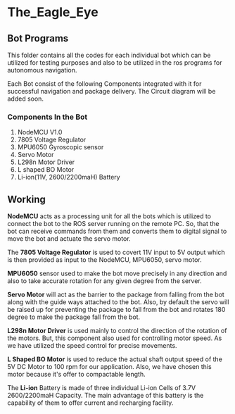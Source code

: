 # The_Eagle_Eye
## Bot Programs

This folder contains all the codes for each individual bot which can be utilized for testing purposes and also to be utilized in the ros programs for autonomous navigation.

Each Bot consist of the following Components integrated with it for successful navigation and package delivery. The Circuit diagram will be added soon.

### Components In the Bot

1. NodeMCU V1.0
2. 7805 Voltage Regulator
3. MPU6050 Gyroscopic sensor
4. Servo Motor
5. L298n Motor Driver
6. L shaped BO Motor
7. Li-ion(11V, 2600/2200maH) Battery

## Working 

**NodeMCU** acts as a processing unit for all the bots which is utilized to connect the bot to the ROS server running on the remote PC. So, that the bot can receive commands from them and converts them to digital signal to move the bot and actuate the servo motor.

The **7805 Voltage Regulator** is used to covert 11V input to 5V output which is then provided as input to the NodeMCU, MPU6050, servo motor.

**MPU6050** sensor used to make the bot move precisely in any direction and also to take accurate rotation for any given degree from the server.

**Servo Motor** will act as the barrier to the package from falling from the bot along with the guide ways attached to the bot. Also, by default the servo will be raised up for preventing the package to fall from the bot and rotates 180 degree to make the package fall from the bot.

**L298n Motor Driver** is used mainly to control the direction of the rotation of the motors. But, this component also used for controlling motor speed. As we have utilized the speed control for precise movements.

**L Shaped BO Motor** is used to reduce the actual shaft output speed of the 5V DC Motor to 100 rpm for our application. Also, we have chosen this motor because it's offer to compactable length.

The **Li-ion** Battery is made of three individual Li-ion Cells of 3.7V 2600/2200maH Capacity. The main advantage of this battery is the capability of them to offer current and recharging facility.

